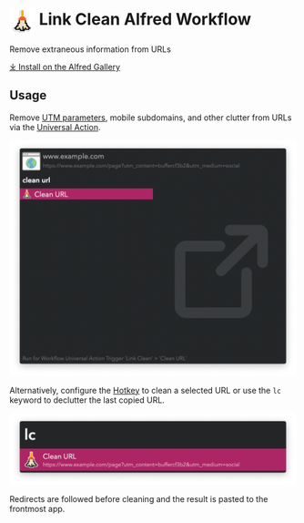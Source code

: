 # <img src='Workflow/icon.png' width='45' align='center' alt='icon'> Link Clean Alfred Workflow

Remove extraneous information from URLs

[⤓ Install on the Alfred Gallery](https://alfred.app/workflows/vitor/link-clean)

## Usage

Remove [UTM parameters](https://en.wikipedia.org/wiki/UTM_parameters), mobile subdomains, and other clutter from URLs via the [Universal Action](https://www.alfredapp.com/help/features/universal-actions/).

![Universal Action to clean link](Workflow/images/about/ua.png)

Alternatively, configure the [Hotkey](https://www.alfredapp.com/help/workflows/triggers/hotkey/) to clean a selected URL or use the `lc` keyword to declutter the last copied URL.

![Keyword to clean link](Workflow/images/about/lc.png)

Redirects are followed before cleaning and the result is pasted to the frontmost app.
